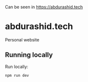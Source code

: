 Can be seen in https://abdurashid.tech

# abdurashid.tech



Personal website

## Running locally

Run locally:

```sh
npm run dev
```
